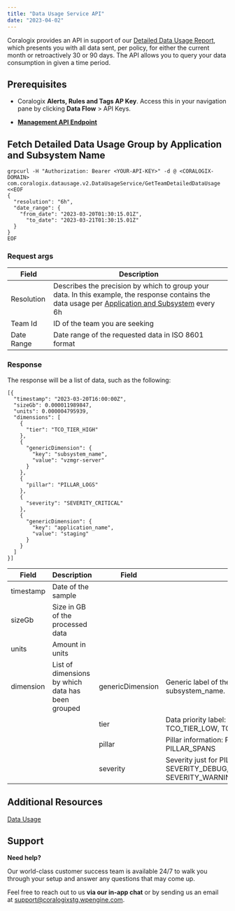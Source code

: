 ```yaml
---
title: "Data Usage Service API"
date: "2023-04-02"
---
```


Coralogix provides an API in support of our [Detailed Data Usage Report](https://coralogixstg.wpengine.com/docs/data-usage/), which presents you with all data sent, per policy, for either the current month or retroactively 30 or 90 days. The API allows you to query your data consumption in given a time period.

## Prerequisites

- Coralogix **Alerts, Rules and Tags AP Key**. Access this in your navigation pane by clicking **Data Flow** > API Keys.

- [**Management API Endpoint**](https://coralogixstg.wpengine.com/docs/management-api-endpoints/)

## Fetch Detailed Data Usage Group by Application and Subsystem Name

```
grpcurl -H "Authorization: Bearer <YOUR-API-KEY>" -d @ <CORALOGIX-DOMAIN> com.coralogix.datausage.v2.DataUsageService/GetTeamDetailedDataUsage <<EOF
{
  "resolution": "6h",
  "date_range": {
    "from_date": "2023-03-20T01:30:15.01Z",
	  "to_date": "2023-03-21T01:30:15.01Z"
  }
}
EOF

```

### Request args

| Field | Description |
| --- | --- |
| Resolution | Describes the precision by which to group your data. In this example, the response contains the data usage per [Application and Subsystem](https://coralogixstg.wpengine.com/docs/application-and-subsystem-names/) every 6h |
| Team Id | ID of the team you are seeking |
| Date Range | Date range of the requested data in ISO 8601 format |

### Response

The response will be a list of data, such as the following:

```
[{
  "timestamp": "2023-03-20T16:00:00Z",
  "sizeGb": 0.000011989847,
  "units": 0.000004795939,
  "dimensions": [
    {
      "tier": "TCO_TIER_HIGH"
    },
    {
      "genericDimension": {
        "key": "subsystem_name",
        "value": "vzmgr-server"
      }
    },
    {
      "pillar": "PILLAR_LOGS"
    },
    {
      "severity": "SEVERITY_CRITICAL"
    },
    {
      "genericDimension": {
        "key": "application_name",
        "value": "staging"
      }
    }
  ]
}]

```

| Field | Description | Field | Description |
| --- | --- | --- | --- |
| timestamp | Date of the sample |  |  |
| sizeGb | Size in GB of the processed data |  |  |
| units | Amount in units |  |  |
| dimension | List of dimensions by which data has been grouped | genericDimension | Generic label of the data. Example: application\_name and subsystem\_name. |
|  |  | tier | Data priority label: TCO\_TIER\_HIGH, TCO\_TIER\_MEDIUM, TCO\_TIER\_LOW, TCO\_TIER\_BLOCKED |
|  |  | pillar | Pillar information: PILLAR\_LOGS, PILLAR\_METRICS, PILLAR\_SPANS |
|  |  | severity | Severity just for PILLAR\_LOGS: SEVERITY\_UNSPECIFIED, SEVERITY\_DEBUG, SEVERITY\_VERBOSE, SEVERITY\_INFO, SEVERITY\_WARNING,SEVERITY\_ERROR,SEVERITY\_CRITICAL |

## Additional Resources

[Data Usage](https://coralogixstg.wpengine.com/docs/data-usage/)

## **Support**

**Need help?**

Our world-class customer success team is available 24/7 to walk you through your setup and answer any questions that may come up.

Feel free to reach out to us **via our in-app chat** or by sending us an email at [support@coralogixstg.wpengine.com](mailto:support@coralogixstg.wpengine.com).
